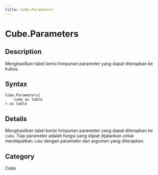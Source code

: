 ```yaml
---
title: Cube.Parameters
---
```


# Cube.Parameters


## Description

Menghasilkan tabel berisi himpunan parameter yang dapat diterapkan ke kubus.


## Syntax

```powerquery
Cube.Parameters(
    cube as table
) as table
```


## Details

Menghasilkan tabel berisi himpunan parameter yang dapat diterapkan ke <code>cube</code>. Tiap parameter adalah fungsi yang dapat dijalankan untuk mendapatkan <code>cube</code> dengan parameter dan argumen yang diterapkan.



## Category
Cube
